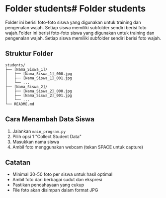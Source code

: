 # Folder students# Folder students



Folder ini berisi foto-foto siswa yang digunakan untuk training dan pengenalan wajah. Setiap siswa memiliki subfolder sendiri berisi foto wajah.Folder ini berisi foto-foto siswa yang digunakan untuk training dan pengenalan wajah. Setiap siswa memiliki subfolder sendiri berisi foto wajah.

## Struktur Folder
```
students/
├── [Nama_Siswa_1]/
│   ├── [Nama_Siswa_1]_000.jpg
│   ├── [Nama_Siswa_1]_001.jpg
│   └── ...
├── [Nama_Siswa_2]/
│   ├── [Nama_Siswa_2]_000.jpg
│   ├── [Nama_Siswa_2]_001.jpg
│   └── ...
└── README.md
```

## Cara Menambah Data Siswa
1. Jalankan `main_program.py`
2. Pilih opsi 1 "Collect Student Data"
3. Masukkan nama siswa
4. Ambil foto menggunakan webcam (tekan SPACE untuk capture)

## Catatan
- Minimal 30-50 foto per siswa untuk hasil optimal
- Ambil foto dari berbagai sudut dan ekspresi
- Pastikan pencahayaan yang cukup
- File foto akan disimpan dalam format JPG